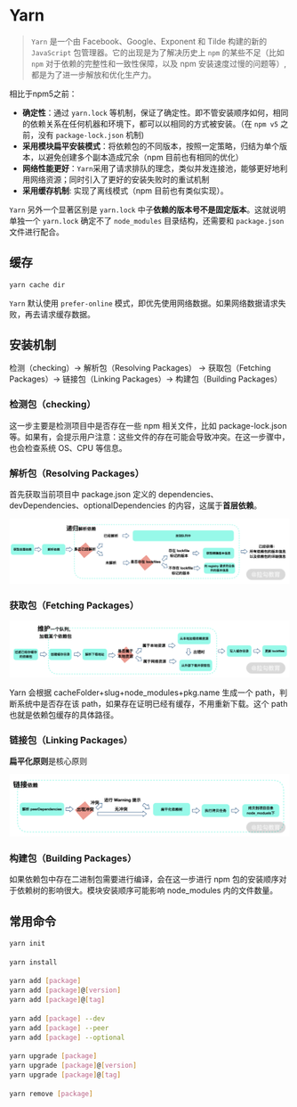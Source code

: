# Yarn

> `Yarn` 是一个由 Facebook、Google、Exponent 和 Tilde 构建的新的 `JavaScript` 包管理器。它的出现是为了解决历史上 `npm` 的某些不足（比如 `npm` 对于依赖的完整性和一致性保障，以及 npm 安装速度过慢的问题等）, 都是为了进一步解放和优化生产力。

相比于npm5之前：

- **确定性**：通过 `yarn.lock` 等机制，保证了确定性。即不管安装顺序如何，相同的依赖关系在任何机器和环境下，都可以以相同的方式被安装。（在 `npm v5` 之前，没有 `package-lock.json` 机制)
- **采用模块扁平安装模式**：将依赖包的不同版本，按照一定策略，归结为单个版本，以避免创建多个副本造成冗余（npm 目前也有相同的优化）
- **网络性能更好**：`Yarn`采用了请求排队的理念，类似并发连接池，能够更好地利用网络资源；同时引入了更好的安装失败时的重试机制
- **采用缓存机制**: 实现了离线模式（npm 目前也有类似实现）。

`Yarn` 另外一个显著区别是 `yarn.lock` 中子**依赖的版本号不是固定版本**。这就说明单独一个 `yarn.lock` 确定不了 `node_modules` 目录结构，还需要和 `package.json` 文件进行配合。

## 缓存

```bash
yarn cache dir
```

`Yarn` 默认使用 `prefer-online` 模式，即优先使用网络数据。如果网络数据请求失败，再去请求缓存数据。

## 安装机制

检测（checking）→ 解析包（Resolving Packages） → 获取包（Fetching Packages）→ 链接包（Linking Packages）→ 构建包（Building Packages）

### 检测包（checking）

这一步主要是检测项目中是否存在一些 npm 相关文件，比如 package-lock.json 等。如果有，会提示用户注意：这些文件的存在可能会导致冲突。在这一步骤中，也会检查系统 OS、CPU 等信息。

### 解析包（Resolving Packages）

首先获取当前项目中 package.json 定义的 dependencies、devDependencies、optionalDependencies 的内容，这属于**首层依赖**。

![解析过程](./resolve-packages.png)

### 获取包（Fetching Packages）

![获取包过程](./fetch-packages.png)

Yarn 会根据 cacheFolder+slug+node_modules+pkg.name 生成一个 path，判断系统中是否存在该 path，如果存在证明已经有缓存，不用重新下载。这个 path 也就是依赖包缓存的具体路径。

### 链接包（Linking Packages）

**扁平化原则**是核心原则

![链接包过程](./link-packages.png)

### 构建包（Building Packages）

如果依赖包中存在二进制包需要进行编译，会在这一步进行
npm 包的安装顺序对于依赖树的影响很大。模块安装顺序可能影响 node_modules 内的文件数量。

## 常用命令

```bash
yarn init

yarn install

yarn add [package]
yarn add [package]@[version]
yarn add [package]@[tag]

yarn add [package] --dev
yarn add [package] --peer
yarn add [package] --optional

yarn upgrade [package]
yarn upgrade [package]@[version]
yarn upgrade [package]@[tag]

yarn remove [package]
```
